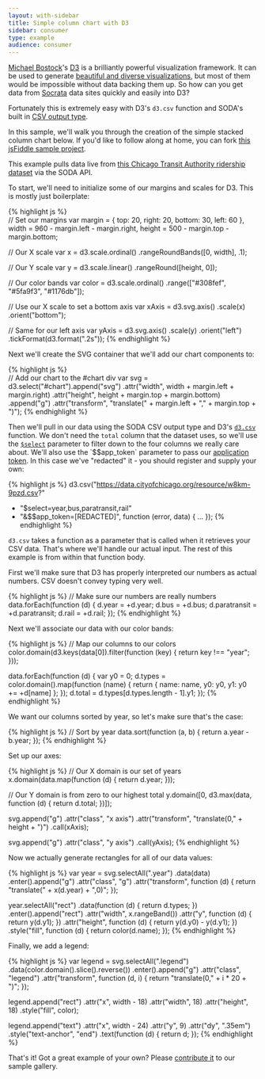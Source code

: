 ```yaml
---
layout: with-sidebar
title: Simple column chart with D3
sidebar: consumer
type: example
audience: consumer
---
```


[Michael Bostock](http://bost.ocks.org/mike/)'s [D3](http://d3js.org/) is a brilliantly powerful visualization framework. It can be used to generate [beautiful and diverse visualizations](https://github.com/mbostock/d3/wiki/Gallery), but most of them would be impossible without data backing them up. So how can you get data from [Socrata](http://www.socrata.com) data sites quickly and easily into D3?

Fortunately this is extremely easy with D3's `d3.csv` function and SODA's built in [CSV output type](/docs/formats/csv.html).

In this sample, we'll walk you through the creation of the simple stacked column chart below. If you'd like to follow along at home, you can fork [this jsFiddle sample project](http://jsfiddle.net/chrismetcalf/eAYZ7/).

<div id="chart"><!-- This space intentionally left blank --></div>

This example pulls data live from [this Chicago Transit Authority ridership dataset](https://data.cityofchicago.org/Transportation/CTA-Ridership-Annual-Boarding-Totals/w8km-9pzd) via the SODA API.

To start, we'll need to initialize some of our margins and scales for D3. This is mostly just boilerplate:

{% highlight js %}    
// Set our margins
var margin = {
    top: 20,
    right: 20,
    bottom: 30,
    left: 60
},
width = 960 - margin.left - margin.right,
    height = 500 - margin.top - margin.bottom;

// Our X scale
var x = d3.scale.ordinal()
    .rangeRoundBands([0, width], .1);

// Our Y scale
var y = d3.scale.linear()
    .rangeRound([height, 0]);

// Our color bands
var color = d3.scale.ordinal()
    .range(["#308fef", "#5fa9f3", "#1176db"]);

// Use our X scale to set a bottom axis
var xAxis = d3.svg.axis()
    .scale(x)
    .orient("bottom");

// Same for our left axis
var yAxis = d3.svg.axis()
    .scale(y)
    .orient("left")
    .tickFormat(d3.format(".2s"));
{% endhighlight %}

Next we'll create the SVG container that we'll add our chart components to:

{% highlight js %}    
// Add our chart to the #chart div
var svg = d3.select("#chart").append("svg")
    .attr("width", width + margin.left + margin.right)
    .attr("height", height + margin.top + margin.bottom)
    .append("g")
    .attr("transform", "translate(" + margin.left + "," + margin.top + ")");
{% endhighlight %}

Then we'll pull in our data using the SODA CSV output type and D3's [`d3.csv`](https://github.com/mbostock/d3/wiki/CSV) function. We don't need the `total` column that the dataset uses, so we'll use the [`$select`](/docs/params/$select.html) parameter to filter down to the four columns we really care about. We'll also use the `$$app_token` parameter to pass our [application token](/docs/app-tokens.html). In this case we've "redacted" it - you should register and supply your own:

{% highlight js %}
d3.csv("https://data.cityofchicago.org/resource/w8km-9pzd.csv?"
  + "$select=year,bus,paratransit,rail"
  + "&$$app_token=[REDACTED]", function (error, data) {
  ...
});
{% endhighlight %}

`d3.csv` takes a function as a parameter that is called when it retrieves your CSV data. That's where we'll handle our actual input. The rest of this example is from within that function body.

First we'll make sure that D3 has properly interpreted our numbers as actual numbers. CSV doesn't convey typing very well.

{% highlight js %}
// Make sure our numbers are really numbers
data.forEach(function (d) {
    d.year = +d.year;
    d.bus = +d.bus;
    d.paratransit = +d.paratransit;
    d.rail = +d.rail;
});
{% endhighlight %}

Next we'll associate our data with our color bands:

{% highlight js %}
// Map our columns to our colors
color.domain(d3.keys(data[0]).filter(function (key) {
    return key !== "year";
}));

data.forEach(function (d) {
    var y0 = 0;
    d.types = color.domain().map(function (name) {
        return {
            name: name,
            y0: y0,
            y1: y0 += +d[name]
        };
    });
    d.total = d.types[d.types.length - 1].y1;
});
{% endhighlight %}

We want our columns sorted by year, so let's make sure that's the case:

{% highlight js %}
// Sort by year
data.sort(function (a, b) {
    return a.year - b.year;
});
{% endhighlight %}

Set up our axes:

{% highlight js %}
// Our X domain is our set of years
x.domain(data.map(function (d) {
    return d.year;
}));

// Our Y domain is from zero to our highest total
y.domain([0, d3.max(data, function (d) {
    return d.total;
})]);

svg.append("g")
    .attr("class", "x axis")
    .attr("transform", "translate(0," + height + ")")
    .call(xAxis);

svg.append("g")
    .attr("class", "y axis")
    .call(yAxis);
{% endhighlight %}

Now we actually generate rectangles for all of our data values:

{% highlight js %}
var year = svg.selectAll(".year")
    .data(data)
    .enter().append("g")
    .attr("class", "g")
    .attr("transform", function (d) {
    return "translate(" + x(d.year) + ",0)";
});

year.selectAll("rect")
    .data(function (d) {
    return d.types;
})
    .enter().append("rect")
    .attr("width", x.rangeBand())
    .attr("y", function (d) {
    return y(d.y1);
})
    .attr("height", function (d) {
    return y(d.y0) - y(d.y1);
})
    .style("fill", function (d) {
    return color(d.name);
});
{% endhighlight %}

Finally, we add a legend:

{% highlight js %}
var legend = svg.selectAll(".legend")
    .data(color.domain().slice().reverse())
    .enter().append("g")
    .attr("class", "legend")
    .attr("transform", function (d, i) {
    return "translate(0," + i * 20 + ")";
});

legend.append("rect")
    .attr("x", width - 18)
    .attr("width", 18)
    .attr("height", 18)
    .style("fill", color);

legend.append("text")
    .attr("x", width - 24)
    .attr("y", 9)
    .attr("dy", ".35em")
    .style("text-anchor", "end")
    .text(function (d) {
    return d;
});
{% endhighlight %}

That's it! Got a great example of your own? Please [contribute it](/contribute/) to our sample gallery.

<script>
  // Set our margins
  var margin = {
      top: 20,
      right: 20,
      bottom: 30,
      left: 60
  },
  width = 960 - margin.left - margin.right,
      height = 500 - margin.top - margin.bottom;

  // Our X scale
  var x = d3.scale.ordinal()
      .rangeRoundBands([0, width], .1);

  // Our Y scale
  var y = d3.scale.linear()
      .rangeRound([height, 0]);

  // Our color bands
  var color = d3.scale.ordinal()
      .range(["#308fef", "#5fa9f3", "#1176db"]);

  // Use our X scale to set a bottom axis
  var xAxis = d3.svg.axis()
      .scale(x)
      .orient("bottom");

  // Same for our left axis
  var yAxis = d3.svg.axis()
      .scale(y)
      .orient("left")
      .tickFormat(d3.format(".2s"));

  // Add our chart to the #chart div
  var svg = d3.select("#chart").append("svg")
      .attr("width", width + margin.left + margin.right)
      .attr("height", height + margin.top + margin.bottom)
      .append("g")
      .attr("transform", "translate(" + margin.left + "," + margin.top + ")");

  // Fetch data via SODA from the Chicago data site. We don't want to graph the "total", so we'll $select that out
  d3.csv("https://data.cityofchicago.org/resource/w8km-9pzd.csv?$select=year,bus,paratransit,rail", function (error, data) {
      // Make sure our numbers are really numbers
      data.forEach(function (d) {
          d.year = +d.year;
          d.bus = +d.bus;
          d.paratransit = +d.paratransit;
          d.rail = +d.rail;
      });

      // Map our columns to our colors
      color.domain(d3.keys(data[0]).filter(function (key) {
          return key !== "year";
      }));

      data.forEach(function (d) {
          var y0 = 0;
          d.types = color.domain().map(function (name) {
              return {
                  name: name,
                  y0: y0,
                  y1: y0 += +d[name]
              };
          });
          d.total = d.types[d.types.length - 1].y1;
      });

      // Sort by year
      data.sort(function (a, b) {
          return a.year - b.year;
      });

      // Our X domain is our set of years
      x.domain(data.map(function (d) {
          return d.year;
      }));

      // Our Y domain is from zero to our highest total
      y.domain([0, d3.max(data, function (d) {
          return d.total;
      })]);

      svg.append("g")
          .attr("class", "x axis")
          .attr("transform", "translate(0," + height + ")")
          .call(xAxis);

      svg.append("g")
          .attr("class", "y axis")
          .call(yAxis);

      var year = svg.selectAll(".year")
          .data(data)
          .enter().append("g")
          .attr("class", "g")
          .attr("transform", function (d) {
          return "translate(" + x(d.year) + ",0)";
      });

      year.selectAll("rect")
          .data(function (d) {
          return d.types;
      })
          .enter().append("rect")
          .attr("width", x.rangeBand())
          .attr("y", function (d) {
          return y(d.y1);
      })
          .attr("height", function (d) {
          return y(d.y0) - y(d.y1);
      })
          .style("fill", function (d) {
          return color(d.name);
      });

      svg.selectAll("path.domain")
        .style("display", "none");

      var legend = svg.selectAll(".legend")
          .data(color.domain().slice().reverse())
          .enter().append("g")
          .attr("class", "legend")
          .attr("transform", function (d, i) {
          return "translate(0," + i * 20 + ")";
      });

      legend.append("rect")
          .attr("x", width - 18)
          .attr("width", 18)
          .attr("height", 18)
          .style("fill", color);

      legend.append("text")
          .attr("x", width - 24)
          .attr("y", 9)
          .attr("dy", ".35em")
          .style("text-anchor", "end")
          .text(function (d) {
          return d;
      });
  });
</script>
